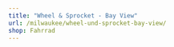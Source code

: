 ```yaml
---
title: "Wheel & Sprocket - Bay View"
url: /milwaukee/wheel-und-sprocket-bay-view/
shop: Fahrrad
---
```


